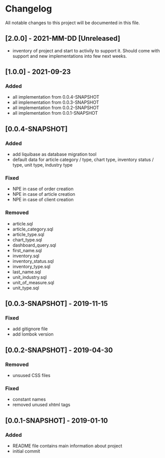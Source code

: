 # Changelog
All notable changes to this project will be documented in this file.

## [2.0.0] - 2021-MM-DD [Unreleased]
- inventory of project and start to activily to support it. Should come with support and new implementations into few next weeks.

## [1.0.0] - 2021-09-23
### Added 
- all implementation from 0.0.4-SNAPSHOT
- all implementation from 0.0.3-SNAPSHOT
- all implementation from 0.0.2-SNAPSHOT
- all implementation from 0.0.1-SNAPSHOT

## [0.0.4-SNAPSHOT]
### Added
- add liquibase as database migration tool
- default data for article category / type, chart type, inventory status / type, unit type, industry type 

### Fixed
- NPE in case of order creation
- NPE in case of article creation
- NPE in case of client creation

### Removed
- article.sql
- article_category.sql
- article_type.sql
- chart_type.sql
- dashboard_query.sql
- first_name.sql
- inventory.sql
- inventory_status.sql
- inventory_type.sql
- last_name.sql
- unit_industry.sql
- unit_of_measure.sql
- unit_type.sql

## [0.0.3-SNAPSHOT] - 2019-11-15
### Fixed
- add gitignore file
- add lombok version 

## [0.0.2-SNAPSHOT] - 2019-04-30
### Removed
- unsused CSS files 
### Fixed
- constant names
- removed unused xhtml tags

## [0.0.1-SNAPSHOT] - 2019-01-10
### Added
- README file contains main information about project
- initial commit 

